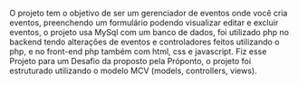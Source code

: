 O projeto tem o objetivo de ser um gerenciador de eventos onde você cria eventos, preenchendo um formulário podendo visualizar editar e excluir eventos, o projeto usa MySql com um banco de dados, foi utilizado php no backend tendo alterações de eventos e controladores feitos utilizando o php, e no front-end php também com html, css e javascript. Fiz esse Projeto para um Desafio da proposto pela Próponto, o projeto foi estruturado utilizando o modelo MCV (models, controllers, views).
